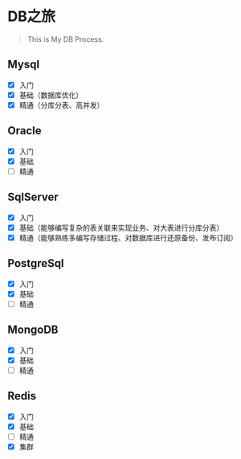 # DB之旅

> This is My DB Process.

## Mysql

- [x] 入门
- [x] 基础（数据库优化）
- [x] 精通（分库分表、高并发）
  
## Oracle

- [x] 入门
- [x] 基础
- [ ] 精通
  
## SqlServer

- [x] 入门
- [x] 基础（能够编写复杂的表关联来实现业务、对大表进行分库分表）
- [x] 精通（能够熟练多编写存储过程、对数据库进行还原备份、发布订阅）
  
## PostgreSql

- [x] 入门
- [x] 基础
- [ ] 精通
  
## MongoDB

- [x] 入门
- [x] 基础
- [ ] 精通
  
## Redis

- [x] 入门
- [x] 基础
- [ ] 精通
- [x] 集群
